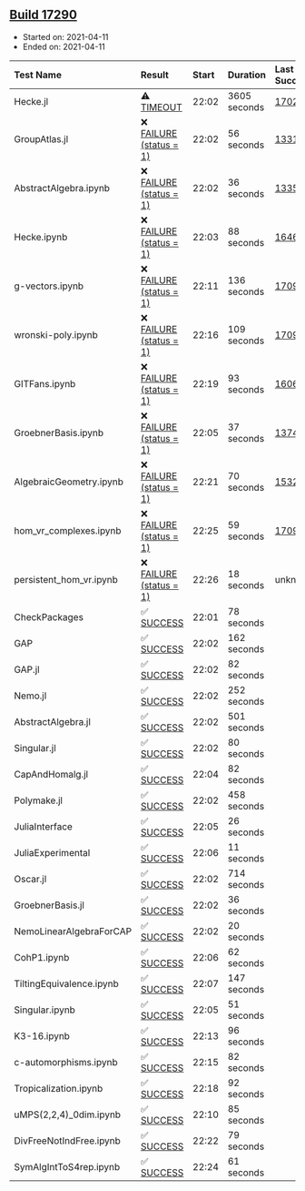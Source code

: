 ## [Build 17290](https://oscarci.mathematik.uni-kl.de/job/oscar/17290/)

* Started on: 2021-04-11
* Ended on: 2021-04-11

| Test Name    | Result | Start | Duration | Last Success | First Failure |
|:-------------|:-------|:------|:---------|:-------------|:--------------|
| Hecke.jl | ⚠ [TIMEOUT](https://oscarci.mathematik.uni-kl.de/job/oscar/17290/artifact/logs/build-17290/Hecke.jl.log) | 22:02 | 3605 seconds | [17022](https://oscarci.mathematik.uni-kl.de/job/oscar/17022/) | [17023](https://oscarci.mathematik.uni-kl.de/job/oscar/17023/) |
| GroupAtlas.jl | ❌ [FAILURE (status = 1)](https://oscarci.mathematik.uni-kl.de/job/oscar/17290/artifact/logs/build-17290/GroupAtlas.jl.log) | 22:02 | 56 seconds | [13311](https://oscarci.mathematik.uni-kl.de/job/oscar/13311/) | [13312](https://oscarci.mathematik.uni-kl.de/job/oscar/13312/) |
| AbstractAlgebra.ipynb | ❌ [FAILURE (status = 1)](https://oscarci.mathematik.uni-kl.de/job/oscar/17290/artifact/logs/build-17290/AbstractAlgebra.ipynb.log) | 22:02 | 36 seconds | [13355](https://oscarci.mathematik.uni-kl.de/job/oscar/13355/) | [13356](https://oscarci.mathematik.uni-kl.de/job/oscar/13356/) |
| Hecke.ipynb | ❌ [FAILURE (status = 1)](https://oscarci.mathematik.uni-kl.de/job/oscar/17290/artifact/logs/build-17290/Hecke.ipynb.log) | 22:03 | 88 seconds | [16463](https://oscarci.mathematik.uni-kl.de/job/oscar/16463/) | [16464](https://oscarci.mathematik.uni-kl.de/job/oscar/16464/) |
| g-vectors.ipynb | ❌ [FAILURE (status = 1)](https://oscarci.mathematik.uni-kl.de/job/oscar/17290/artifact/logs/build-17290/g-vectors.ipynb.log) | 22:11 | 136 seconds | [17099](https://oscarci.mathematik.uni-kl.de/job/oscar/17099/) | [17100](https://oscarci.mathematik.uni-kl.de/job/oscar/17100/) |
| wronski-poly.ipynb | ❌ [FAILURE (status = 1)](https://oscarci.mathematik.uni-kl.de/job/oscar/17290/artifact/logs/build-17290/wronski-poly.ipynb.log) | 22:16 | 109 seconds | [17098](https://oscarci.mathematik.uni-kl.de/job/oscar/17098/) | [17099](https://oscarci.mathematik.uni-kl.de/job/oscar/17099/) |
| GITFans.ipynb | ❌ [FAILURE (status = 1)](https://oscarci.mathematik.uni-kl.de/job/oscar/17290/artifact/logs/build-17290/GITFans.ipynb.log) | 22:19 | 93 seconds | [16068](https://oscarci.mathematik.uni-kl.de/job/oscar/16068/) | [16069](https://oscarci.mathematik.uni-kl.de/job/oscar/16069/) |
| GroebnerBasis.ipynb | ❌ [FAILURE (status = 1)](https://oscarci.mathematik.uni-kl.de/job/oscar/17290/artifact/logs/build-17290/GroebnerBasis.ipynb.log) | 22:05 | 37 seconds | [13748](https://oscarci.mathematik.uni-kl.de/job/oscar/13748/) | [13749](https://oscarci.mathematik.uni-kl.de/job/oscar/13749/) |
| AlgebraicGeometry.ipynb | ❌ [FAILURE (status = 1)](https://oscarci.mathematik.uni-kl.de/job/oscar/17290/artifact/logs/build-17290/AlgebraicGeometry.ipynb.log) | 22:21 | 70 seconds | [15322](https://oscarci.mathematik.uni-kl.de/job/oscar/15322/) | [15323](https://oscarci.mathematik.uni-kl.de/job/oscar/15323/) |
| hom_vr_complexes.ipynb | ❌ [FAILURE (status = 1)](https://oscarci.mathematik.uni-kl.de/job/oscar/17290/artifact/logs/build-17290/hom_vr_complexes.ipynb.log) | 22:25 | 59 seconds | [17099](https://oscarci.mathematik.uni-kl.de/job/oscar/17099/) | [17100](https://oscarci.mathematik.uni-kl.de/job/oscar/17100/) |
| persistent_hom_vr.ipynb | ❌ [FAILURE (status = 1)](https://oscarci.mathematik.uni-kl.de/job/oscar/17290/artifact/logs/build-17290/persistent_hom_vr.ipynb.log) | 22:26 | 18 seconds | unknown | unknown |
| CheckPackages | ✅ [SUCCESS](https://oscarci.mathematik.uni-kl.de/job/oscar/17290/artifact/logs/build-17290/CheckPackages.log) | 22:01 | 78 seconds |  |  |
| GAP | ✅ [SUCCESS](https://oscarci.mathematik.uni-kl.de/job/oscar/17290/artifact/logs/build-17290/GAP.log) | 22:02 | 162 seconds |  |  |
| GAP.jl | ✅ [SUCCESS](https://oscarci.mathematik.uni-kl.de/job/oscar/17290/artifact/logs/build-17290/GAP.jl.log) | 22:02 | 82 seconds |  |  |
| Nemo.jl | ✅ [SUCCESS](https://oscarci.mathematik.uni-kl.de/job/oscar/17290/artifact/logs/build-17290/Nemo.jl.log) | 22:02 | 252 seconds |  |  |
| AbstractAlgebra.jl | ✅ [SUCCESS](https://oscarci.mathematik.uni-kl.de/job/oscar/17290/artifact/logs/build-17290/AbstractAlgebra.jl.log) | 22:02 | 501 seconds |  |  |
| Singular.jl | ✅ [SUCCESS](https://oscarci.mathematik.uni-kl.de/job/oscar/17290/artifact/logs/build-17290/Singular.jl.log) | 22:02 | 80 seconds |  |  |
| CapAndHomalg.jl | ✅ [SUCCESS](https://oscarci.mathematik.uni-kl.de/job/oscar/17290/artifact/logs/build-17290/CapAndHomalg.jl.log) | 22:04 | 82 seconds |  |  |
| Polymake.jl | ✅ [SUCCESS](https://oscarci.mathematik.uni-kl.de/job/oscar/17290/artifact/logs/build-17290/Polymake.jl.log) | 22:02 | 458 seconds |  |  |
| JuliaInterface | ✅ [SUCCESS](https://oscarci.mathematik.uni-kl.de/job/oscar/17290/artifact/logs/build-17290/JuliaInterface.log) | 22:05 | 26 seconds |  |  |
| JuliaExperimental | ✅ [SUCCESS](https://oscarci.mathematik.uni-kl.de/job/oscar/17290/artifact/logs/build-17290/JuliaExperimental.log) | 22:06 | 11 seconds |  |  |
| Oscar.jl | ✅ [SUCCESS](https://oscarci.mathematik.uni-kl.de/job/oscar/17290/artifact/logs/build-17290/Oscar.jl.log) | 22:02 | 714 seconds |  |  |
| GroebnerBasis.jl | ✅ [SUCCESS](https://oscarci.mathematik.uni-kl.de/job/oscar/17290/artifact/logs/build-17290/GroebnerBasis.jl.log) | 22:02 | 36 seconds |  |  |
| NemoLinearAlgebraForCAP | ✅ [SUCCESS](https://oscarci.mathematik.uni-kl.de/job/oscar/17290/artifact/logs/build-17290/NemoLinearAlgebraForCAP.log) | 22:02 | 20 seconds |  |  |
| CohP1.ipynb | ✅ [SUCCESS](https://oscarci.mathematik.uni-kl.de/job/oscar/17290/artifact/logs/build-17290/CohP1.ipynb.log) | 22:06 | 62 seconds |  |  |
| TiltingEquivalence.ipynb | ✅ [SUCCESS](https://oscarci.mathematik.uni-kl.de/job/oscar/17290/artifact/logs/build-17290/TiltingEquivalence.ipynb.log) | 22:07 | 147 seconds |  |  |
| Singular.ipynb | ✅ [SUCCESS](https://oscarci.mathematik.uni-kl.de/job/oscar/17290/artifact/logs/build-17290/Singular.ipynb.log) | 22:05 | 51 seconds |  |  |
| K3-16.ipynb | ✅ [SUCCESS](https://oscarci.mathematik.uni-kl.de/job/oscar/17290/artifact/logs/build-17290/K3-16.ipynb.log) | 22:13 | 96 seconds |  |  |
| c-automorphisms.ipynb | ✅ [SUCCESS](https://oscarci.mathematik.uni-kl.de/job/oscar/17290/artifact/logs/build-17290/c-automorphisms.ipynb.log) | 22:15 | 82 seconds |  |  |
| Tropicalization.ipynb | ✅ [SUCCESS](https://oscarci.mathematik.uni-kl.de/job/oscar/17290/artifact/logs/build-17290/Tropicalization.ipynb.log) | 22:18 | 92 seconds |  |  |
| uMPS(2,2,4)_0dim.ipynb | ✅ [SUCCESS](https://oscarci.mathematik.uni-kl.de/job/oscar/17290/artifact/logs/build-17290/uMPS-2-2-4-_0dim.ipynb.log) | 22:10 | 85 seconds |  |  |
| DivFreeNotIndFree.ipynb | ✅ [SUCCESS](https://oscarci.mathematik.uni-kl.de/job/oscar/17290/artifact/logs/build-17290/DivFreeNotIndFree.ipynb.log) | 22:22 | 79 seconds |  |  |
| SymAlgIntToS4rep.ipynb | ✅ [SUCCESS](https://oscarci.mathematik.uni-kl.de/job/oscar/17290/artifact/logs/build-17290/SymAlgIntToS4rep.ipynb.log) | 22:24 | 61 seconds |  |  |
